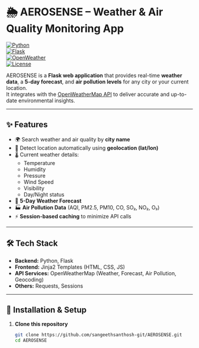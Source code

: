 # 🌦️ AEROSENSE – Weather & Air Quality Monitoring App  

[![Python](https://img.shields.io/badge/Python-3.9-blue?logo=python)](https://www.python.org/)  
[![Flask](https://img.shields.io/badge/Flask-2.x-green?logo=flask)](https://flask.palletsprojects.com/)  
[![OpenWeather](https://img.shields.io/badge/API-OpenWeatherMap-orange?logo=openstreetmap)](https://openweathermap.org/)  
[![License](https://img.shields.io/badge/License-MIT-yellow.svg)](LICENSE)  

AEROSENSE is a **Flask web application** that provides real-time **weather data**, a **5-day forecast**, and **air pollution levels** for any city or your current location.  
It integrates with the [OpenWeatherMap API](https://openweathermap.org/api) to deliver accurate and up-to-date environmental insights.  

---

## ✨ Features  
- 🌍 Search weather and air quality by **city name**  
- 📍 Detect location automatically using **geolocation (lat/lon)**  
- 🌡️ Current weather details:  
  - Temperature  
  - Humidity  
  - Pressure  
  - Wind Speed  
  - Visibility  
  - Day/Night status  
- 📅 **5-Day Weather Forecast**  
- 🏭 **Air Pollution Data** (AQI, PM2.5, PM10, CO, SO₂, NO₂, O₃)  
- ⚡ **Session-based caching** to minimize API calls  

---

## 🛠️ Tech Stack  
- **Backend:** Python, Flask  
- **Frontend:** Jinja2 Templates (HTML, CSS, JS)  
- **API Services:** OpenWeatherMap (Weather, Forecast, Air Pollution, Geocoding)  
- **Others:** Requests, Sessions  

---

## 🚀 Installation & Setup  

1. **Clone this repository**
   ```bash
   git clone https://github.com/sangeethsanthosh-git/AEROSENSE.git
   cd AEROSENSE
